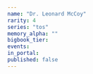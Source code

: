 ```yaml
---
name: "Dr. Leonard McCoy"
rarity: 4
series: "tos"
memory_alpha: ""
bigbook_tier:
events:
in_portal:
published: false
---
```

